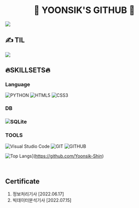 <a style="text-align:center">

# 🏅 YOONSIK'S GITHUB 🏅

<a href='https://github.com/Yoonsik-Shin'>
    <img align='center' src='https://github-readme-stats.vercel.app/api?username=Yoonsik-Shin&show_icons=true&theme=highcontrast'/>
</a>

<br>

## ✍️ TIL

<a href='https://github.com/Yoonsik-Shin/TIL'>
<img align='center' src='https://github-readme-stats.vercel.app/api/pin/?username=Yoonsik-Shin&repo=TIL&show_icons=true&theme=highcontrast'/></a>

<br>

## 🔥SKILLSETS🔥

### Language

![PYTHON](https://img.shields.io/badge/Python-3776AB.svg?&style=flat&logo=Python&logoColor=white) ![HTML5](https://img.shields.io/badge/HTML5-E34F26.svg?&style=flat&logo=HTML5&logoColor=white) ![CSS3](https://img.shields.io/badge/CSS3-1572B6.svg?&style=flat&logo=CSS3&logoColor=white)

### DB

### ![SQLite](https://img.shields.io/badge/sqlite-003B57.svg?&style=flat&logo=SQLite&logoColor=white)

### TOOLS

![Visual Studio Code](https://img.shields.io/badge/Visual%20Studio%20Code-007ACC.svg?&style=flat&logo=Visual%20Studio%20Code&logoColor=white) ![GIT](https://img.shields.io/badge/GIT-F05032.svg?&style=flat&logo=git&logoColor=white) ![GITHUB](https://img.shields.io/badge/GITHUB-181717.svg?&style=flat&logo=github&logoColor=white)

![Top Langs](https://github-readme-stats.vercel.app/api/top-langs/?username=Yoonsik-Shin&show_icons=true&theme=highcontrast)](https://github.com/Yoonsik-Shin)

<br>

## Certificate

1. 정보처리기사 [2022.06.17]
2. 빅데이터분석기사 [2022.07.15]

</a>

